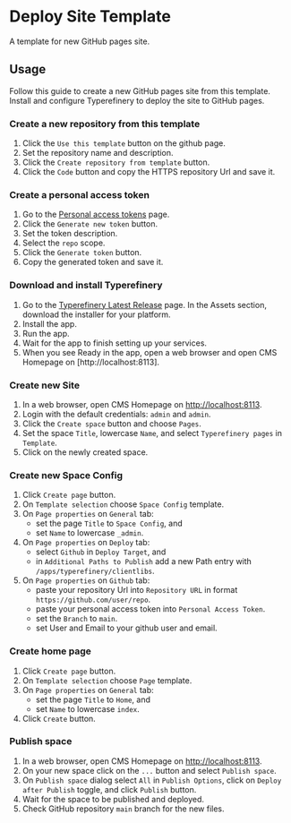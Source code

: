 # Deploy Site Template

A template for new GitHub pages site.

## Usage

Follow this guide to create a new GitHub pages site from this template. Install and configure Typerefinery to deploy the site to GitHub pages.

### Create a new repository from this template

1. Click the `Use this template` button on the github page.
2. Set the repository name and description.
3. Click the `Create repository from template` button.
4. Click the `Code` button and copy the HTTPS repository Url and save it.

### Create a personal access token

1. Go to the [Personal access tokens]() page.
2. Click the `Generate new token` button.
3. Set the token description.
4. Select the `repo` scope.
5. Click the `Generate token` button.
6. Copy the generated token and save it.

### Download and install Typerefinery

1. Go to the [Typerefinery Latest Release](https://github.com/typerefinery-ai/typerefinery/releases/latest) page.
In the Assets section, download the installer for your platform.
3. Install the app.
4. Run the app.
5. Wait for the app to finish setting up your services.
6. When you see Ready in the app, open a web browser and open CMS Homepage on [http://localhost:8113].

### Create new Site

1. In a web browser, open CMS Homepage on [http://localhost:8113](http://localhost:8113).
2. Login with the default credentials: `admin` and `admin`.
3. Click the `Create space` button and choose `Pages`.
4. Set the space `Title`, lowercase `Name`, and select `Typerefinery pages` in `Template`.
5. Click on the newly created space.

### Create new Space Config

1. Click `Create page` button.
2. On `Template selection` choose `Space Config` template.
3. On `Page properties` on `General` tab:
    * set the page `Title` to `Space Config`, and 
    * set `Name` to lowercase `_admin`.
4. On `Page properties` on `Deploy` tab:
    * select `Github` in `Deploy Target`, and
    * in `Additional Paths to Publish` add a new Path entry with `/apps/typerefinery/clientlibs`.
5. On `Page properties` on `Github` tab:
    * paste your repository Url into `Repository URL` in format `https://github.com/user/repo`.
    * paste your personal access token into `Personal Access Token`.
    * set the `Branch` to `main`.
    * set User and Email to your github user and email.

### Create home page

1. Click `Create page` button.
2. On `Template selection` choose `Page` template.
3. On `Page properties` on `General` tab:
    * set the page `Title` to `Home`, and
    * set `Name` to lowercase `index`.
4. Click `Create` button.

### Publish space

1. In a web browser, open CMS Homepage on [http://localhost:8113](http://localhost:8113).
2. On your new space click on the `...` button and select `Publish space`.
3. On `Publish space` dialog select `All` in `Publish Options`, click on `Deploy after Publish` toggle, and click `Publish` button.
4. Wait for the space to be published and deployed.
5. Check GitHub repository `main` branch for the new files.